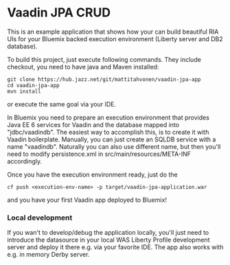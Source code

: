 # Vaadin JPA CRUD

This is an example application that shows how your can build beautiful RIA UIs for your Bluemix backed execution environment (Liberty server and DB2 database).

To build this project, just execute following commands. They include checkout, you need to have java and Maven installed:

```
git clone https://hub.jazz.net/git/mattitahvonen/vaadin-jpa-app
cd vaadin-jpa-app
mvn install
```

or execute the same goal via your IDE.

In Bluemix you need to prepare an execution environment that provides Java EE 6 services for Vaadin and the database mapped into "jdbc/vaadindb". The easiest way to accomplish this, is to create it with Vaadin boilerplate. Manually, you can just create an SQLDB service with a name "vaadindb". Naturally you can also use different name, but then you'll need to modify persistence.xml in src/main/resources/META-INF accordingly.

Once you have the execution environment ready, just do the 
```
cf push <execution-env-name> -p target/vaadin-jpa-application.war
```
 and you have your first Vaadin app deployed to Bluemix!


### Local development

If you wan't to develop/debug the application locally, you'll just need to introduce the datasource in your local WAS Liberty Profile development server and deploy it there e.g. via your favorite IDE. The app also works with e.g. in memory Derby server.
